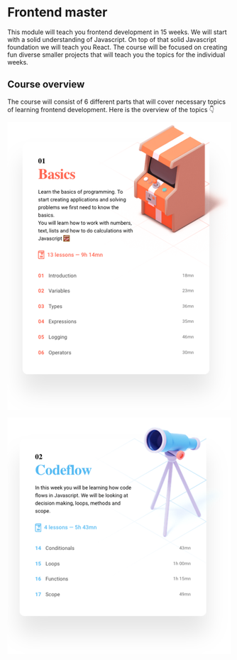 # Frontend master



This module will teach you frontend development in 15 weeks. We will start with a solid understanding of Javascript. On top of that solid Javascript foundation we will teach you React. The course will be focused on creating fun diverse smaller projects that will teach you the topics for the individual weeks. 



## Course overview

The course will consist of 6 different parts that will cover necessary topics of learning frontend development. Here is the overview of the topics 👇



![Basics overview](assets/basics-overview.png)

![Screenshot 2021-05-21 at 09.55.29](assets/codeflow-overview.png)